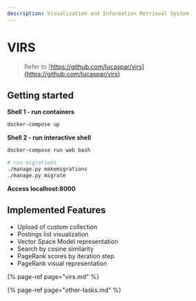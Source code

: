 ```yaml
---
description: Visualization and Information Retrieval System
---
```


# VIRS

> Refer to [https://github.com/lucaspar/virs](https://github.com/lucaspar/virs)

## Getting started

**Shell 1 - run containers**

```bash
docker-compose up
```

**Shell 2 - run interactive shell**

```bash
docker-compose run web bash

# run migrations
./manage.py makemigrations
./manage.py migrate
```

**Access localhost:8000**

## **Implemented Features**

* Upload of custom collection
* Postings list visualization
* Vector Space Model representation
* Search by cosine similarity
* PageRank scores by iteration step
* PageRank visual representation

{% page-ref page="virs.md" %}

{% page-ref page="other-tasks.md" %}

